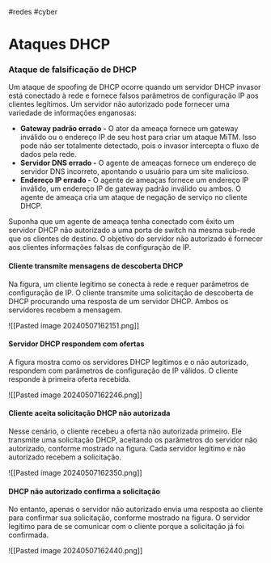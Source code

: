 #redes #cyber 
# Ataques DHCP

### Ataque de falsificação de DHCP

Um ataque de spoofing de DHCP ocorre quando um servidor DHCP invasor está conectado à rede e fornece falsos parâmetros de configuração IP aos clientes legítimos. Um servidor não autorizado pode fornecer uma variedade de informações enganosas:

- **Gateway padrão errado -** O ator da ameaça fornece um gateway inválido ou o endereço IP de seu host para criar um ataque MiTM. Isso pode não ser totalmente detectado, pois o invasor intercepta o fluxo de dados pela rede.
- **Servidor DNS errado -** O agente de ameaças fornece um endereço de servidor DNS incorreto, apontando o usuário para um site malicioso.
- **Endereço IP errado -** O agente de ameaças fornece um endereço IP inválido, um endereço IP de gateway padrão inválido ou ambos. O agente de ameaça cria um ataque de negação de serviço no cliente DHCP.

Suponha que um agente de ameaça tenha conectado com êxito um servidor DHCP não autorizado a uma porta de switch na mesma sub-rede que os clientes de destino. O objetivo do servidor não autorizado é fornecer aos clientes informações falsas de configuração de IP.

#### Cliente transmite mensagens de descoberta DHCP

Na figura, um cliente legítimo se conecta à rede e requer parâmetros de configuração de IP. O cliente transmite uma solicitação de descoberta de DHCP procurando uma resposta de um servidor DHCP. Ambos os servidores recebem a mensagem.

![[Pasted image 20240507162151.png]]

#### Servidor DHCP respondem com ofertas

A figura mostra como os servidores DHCP legítimos e o não autorizado, respondem com parâmetros de configuração de IP válidos. O cliente responde à primeira oferta recebida.

![[Pasted image 20240507162246.png]]

#### Cliente aceita solicitação DHCP não autorizada

Nesse cenário, o cliente recebeu a oferta não autorizada primeiro. Ele transmite uma solicitação DHCP, aceitando os parâmetros do servidor não autorizado, conforme mostrado na figura. Cada servidor legítimo e não autorizado recebem a solicitação.

![[Pasted image 20240507162350.png]]

#### DHCP não autorizado confirma a solicitação

No entanto, apenas o servidor não autorizado envia uma resposta ao cliente para confirmar sua solicitação, conforme mostrado na figura. O servidor legítimo para de se comunicar com o cliente porque a solicitação já foi confirmada.

![[Pasted image 20240507162440.png]]











